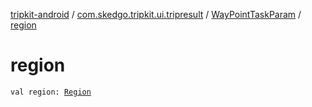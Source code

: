[tripkit-android](../../index.md) / [com.skedgo.tripkit.ui.tripresult](../index.md) / [WayPointTaskParam](index.md) / [region](./region.md)

# region

`val region: `[`Region`](../../com.skedgo.android.common.model/-region/index.md)